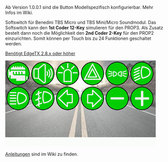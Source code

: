Ab Version 1.0.0.1 sind die Button Modellspezifisch konfigurierbar. Mehr Infos im Wiki.

Softswitch für Benedini TBS Micro und TBS Mini/Micro Soundmodul.
Das Softswitch kann den **1st Coder 12-Key** simulieren für den PROP3.
Als Zusatz bestelt dann noch die Möglichkeit den **2nd Coder 2-Key** für den PROP2 einzurichten.
Somit können per Touch bis zu 24 Funktionen geschaltet werden.

[Benötigt EdgeTX 2.8.x oder höher](https://github.com/EdgeTX/edgetx)

![Widget](https://github.com/dieterbruse/tbsswitch/raw/main/Screenshoots/screen-2024-01-17-092340.jpg)

[Anleitungen](https://github.com/dieterbruse/tbsswitch/wiki) sind im Wiki zu finden.
